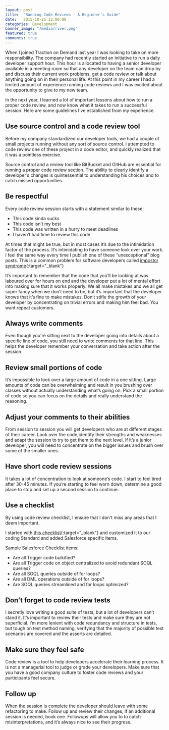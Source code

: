 ```yaml
---
layout: post
title:  "Running Code Reviews - A Beginner’s Guide"
date:   2015-10-25 12:00:00
categories: Development
banner_image: "/media/river.png"
featured: true
comments: true
---
```


When I joined Traction on Demand last year I was looking to take on more responsibility.  The company had recently started an initiative to run a daily developer support hour.  This hour is allocated to having a senior developer available in a meeting room so that any developer on the team can drop by and discuss their current work problems, get a code review or talk about anything going on in their personal life. At this point in my career I had a limited amount of experience running code reviews and I was excited about the opportunity to give to my new team.

<!--more-->

In the next year, I learned a lot of important lessons about how to run a proper code review, and now know what it takes to run a successful session. Here are some guidelines I’ve established from my experience.

## Use source control and a code review tool

Before my company standardized our developer tools, we had a couple of small projects running without any sort of source control. I attempted to code review one of these project in a code editor, and quickly realized that it was a pointless exercise.

Source control and a review tool like BitBucket and GitHub are essential for running a proper code review section.  The ability to clearly identify a developer’s changes is quintessential to understanding his choices and to catch missed opportunities.

## Be respectful

Every code review session starts with a statement similar to these:

* This code kinda sucks
* This code isn’t my best
* This code was written in a hurry to meet deadlines
* I haven’t had time to review this code

At times that might be true, but in most cases it’s due to the intimidation factor of the process. It’s intimidating to have someone look over your work. I feel the same way every time I publish one of these “unexceptional" blog posts. This is a common problem for software developers called [impostor syndrome](https://en.wikipedia.org/wiki/Impostor_syndrome){:target="_blank"}

It’s important to remember that the code that you’ll be looking at was laboured over for hours on end and the developer put a lot of mental effort into making sure that it works properly.  We all make mistakes and we all get super fancy when we don’t need to be, but it’s important that the developer knows that it’s fine to make mistakes.  Don’t stifle the growth of your developer by concentrating on trivial errors and making him feel bad. You want repeat customers.

## Always write comments

Even though you're sitting next to the developer going into details about a specific line of code, you still need to write comments for that line. This helps the developer remember your conversation and take action after the session.

## Review small portions of code

It’s impossible to look over a large amount of code in a one sitting.  Large amounts of code can be overwhelming and result in you brushing over classes without actually understanding what’s going on. Pick a small portion of code so you can focus on the details and really understand the reasoning.

## Adjust your comments to their abilities

From session to session you will get developers who are at different stages of their career. Look over the code,identify their strengths and weaknesses and adapt the session to try to get them to the next level. If it’s a junior developer, you will need to concentrate on the bigger issues and brush over some of the smaller ones.

## Have short code review sessions

It takes a lot of concentration to look at someone’s code.  I start to feel tired after 30-45 minutes. If you’re starting to feel worn down, determine a good place to stop and set up a second session to continue.

## Use a checklist

By using code review checklist, I ensure that I don't miss any areas that I deem important.

I started with [this checklist](https://www.liberty.edu/media/1414/%5B6401%5Dcode_review_checklist.pdf){:target="_blank"} and customized it to our coding Standard and added Salesforce specific items.

Sample Salesforce Checklist items:

* Are all Trigger code bulkified?
* Are all Trigger code on object centralized to avoid redundant SOQL queries?
* Are all SOQL queries outside of for loops?
* Are all DML operations outside of for loops?
* Are SOQL queries streamlined and for loops optimized?

## Don’t forget to code review tests

I secretly love writing a good suite of tests, but a lot of developers can’t stand it. It’s important to review their tests and make sure they are not superficial. I’m more lenient with code redundancy and structure in tests, but tough on test method naming, verifying that the majority of possible test scenarios are covered and the asserts are detailed.

## Make sure they feel safe

Code review is a tool to help developers accelerate their learning process. It is not a managerial tool to judge or grade your developers. Make sure that you have a good company culture to foster code reviews and your participants feel secure.

## Follow up

When the session is complete the developer should leave with some refactoring to make. Follow up and review their changes, if an additional session is needed, book one. Followups will allow you to to catch misinterpretations, and it’s always nice to see their progress.